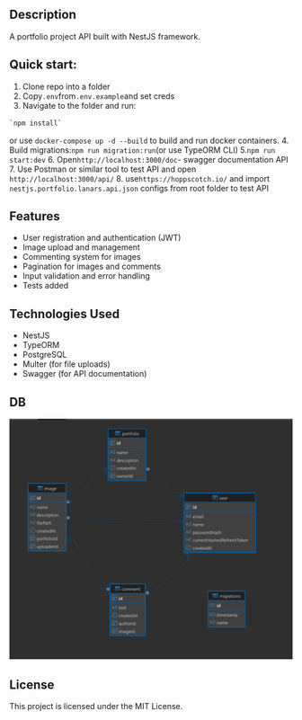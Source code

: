 ## Description

A portfolio project API built with NestJS framework.

## Quick start:

1. Clone repo into a folder
2. Copy`.env`from`.env.example`and set creds
3. Navigate to the folder and run:

```bash
`npm install`
```

or use `docker-compose up -d --build` to build and run docker containers.
4. Build migrations:`npm run migration:run`(or use TypeORM CLI) 
5.`npm run start:dev`
6. Open`http://localhost:3000/doc`- swagger documentation API
7. Use Postman or similar tool to test API and open `http://localhost:3000/api/`
8. use`https://hoppscotch.io/` and import `nestjs.portfolio.lanars.api.json` configs from root folder to test API

## Features

- User registration and authentication (JWT)
- Image upload and management
- Commenting system for images
- Pagination for images and comments
- Input validation and error handling
- Tests added

## Technologies Used

- NestJS
- TypeORM
- PostgreSQL
- Multer (for file uploads)
- Swagger (for API documentation)

## DB

![alt text](image.png)

## License

This project is licensed under the MIT License.
